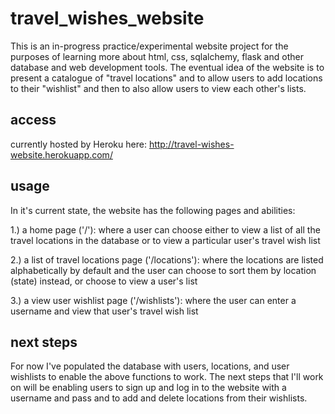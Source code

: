 # travel_wishes_website

This is an in-progress practice/experimental website project for the purposes of learning more about html, css, sqlalchemy, flask and other database and web development tools. The eventual idea of the website is to present a catalogue of "travel locations" and to allow users to add locations to their "wishlist" and then to also allow users to view each other's lists.

## access
currently hosted by Heroku here: http://travel-wishes-website.herokuapp.com/


## usage
In it's current state, the website has the following pages and abilities:

1.) a home page ('/'):
where a user can choose either to view a list of all the travel locations in the database or to view a particular user's travel wish list

2.) a list of travel locations page ('/locations'):
where the locations are listed alphabetically by default and the user can choose to sort them by location (state) instead, or choose to view a user's list

3.) a view user wishlist page ('/wishlists'):
where the user can enter a username and view that user's travel wish list

## next steps
For now I've populated the database with users, locations, and user wishlists to enable the above functions to work. The next steps that I'll work on will be enabling users to sign up and log in to the website with a username and pass and to add and delete locations from their wishlists.

